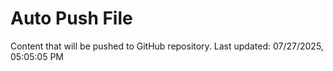 # Auto Push File

Content that will be pushed to GitHub repository.
Last updated: 07/27/2025, 05:05:05 PM